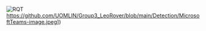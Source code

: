 ![RQT]([https://github.com/UOMLIN/Group3_LeoRover/blob/main/Detection/MicrosoftTeams-image.jpeg)https://github.com/UOMLIN/Group3_LeoRover/blob/main/Detection/MicrosoftTeams-image.jpeg])
